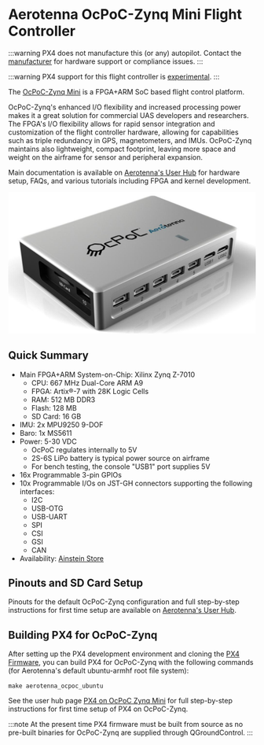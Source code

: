 # Aerotenna OcPoC-Zynq Mini Flight Controller

:::warning
PX4 does not manufacture this (or any) autopilot. Contact the [manufacturer](https://ainstein.ai/) for hardware support or compliance issues.
:::

:::warning
PX4 support for this flight controller is [experimental](../flight_controller/autopilot_experimental.md).
:::

The [OcPoC-Zynq Mini](https://aerotenna.readme.io/docs/ocpoc-mini-zynq-specifications) is a FPGA+ARM SoC based flight control platform.

OcPoC-Zynq's enhanced I/O flexibility and increased processing power makes it a great solution for commercial UAS developers and researchers. The FPGA's I/O flexibility allows for rapid sensor integration and customization of the flight controller hardware, allowing for capabilities such as triple redundancy in GPS, magnetometers, and IMUs. OcPoC-Zynq maintains also lightweight, compact footprint, leaving more space and weight on the airframe for sensor and peripheral expansion.

Main documentation is available on [Aerotenna's User Hub](https://aerotenna.readme.io/docs/ocpoc-mini-zynq-specifications) for hardware setup, FAQs, and various tutorials including FPGA and kernel development.

![ocpoc-zynq-mini](../../assets/hardware/hardware-ocpoc-zynq-mini.jpg)

## Quick Summary

- Main FPGA+ARM System-on-Chip: Xilinx Zynq Z-7010 
    - CPU: 667 MHz Dual-Core ARM A9
    - FPGA: Artix®-7 with 28K Logic Cells
    - RAM: 512 MB DDR3
    - Flash: 128 MB
    - SD Card: 16 GB
- IMU: 2x MPU9250 9-DOF
- Baro: 1x MS5611
- Power: 5-30 VDC 
    - OcPoC regulates internally to 5V
    - 2S-6S LiPo battery is typical power source on airframe
    - For bench testing, the console "USB1" port supplies 5V
- 16x Programmable 3-pin GPIOs
- 10x Programmable I/Os on JST-GH connectors supporting the following interfaces: 
    - I2C
    - USB-OTG
    - USB-UART
    - SPI
    - CSI
    - GSI
    - CAN
- Availability: [Ainstein Store](https://sensing.ai/products/ocpoc%E2%84%A2-with-xilinx-zynq%C2%AE-mini-soc-flight-controller)

## Pinouts and SD Card Setup

Pinouts for the default OcPoC-Zynq configuration and full step-by-step instructions for first time setup are available on [Aerotenna's User Hub](https://aerotenna.readme.io/docs/ocpoc-mini-zynq-specifications).

## Building PX4 for OcPoC-Zynq

After setting up the PX4 development environment and cloning the [PX4 Firmware](https://github.com/PX4/PX4-Autopilot), you can build PX4 for OcPoC-Zynq with the following commands (for Aerotenna's default ubuntu-armhf root file system):

    make aerotenna_ocpoc_ubuntu
    

See the user hub page [PX4 on OcPoC Zynq Mini](https://aerotenna.readme.io/docs/px4-setup) for full step-by-step instructions for first time setup of PX4 on OcPoC-Zynq.

:::note
At the present time PX4 firmware must be built from source as no pre-built binaries for OcPoC-Zynq are supplied through QGroundControl.
:::

<!-- 
## Serial Port Mapping

OcPoc Port | Device | Port
--- | --- | ---
(OcPoC Port 5) | /dev/ttyS0 | TELEM4 / uSharp-Patch
(OcPoC Port 9) | /dev/ttyS1 | GPS/Compass 3
(OcPoC Port 2) | /dev/ttyS2 | TELEM3
(OcPoC Port 6) | /dev/ttyS3 | GPS/Compass #1
(OcPoC Port 4) | /dev/ttyPS1 | TELEM1 / Radio Telemetry
(OcPoC Port 8) | /dev/ttyS6 | TELEM2 / Ainstein US-D1 (a.k.a uLanding) Radar Altimeter
(OcPoC Port 7) | /dev/ttyS6 | GPS/Compass #2 
-->